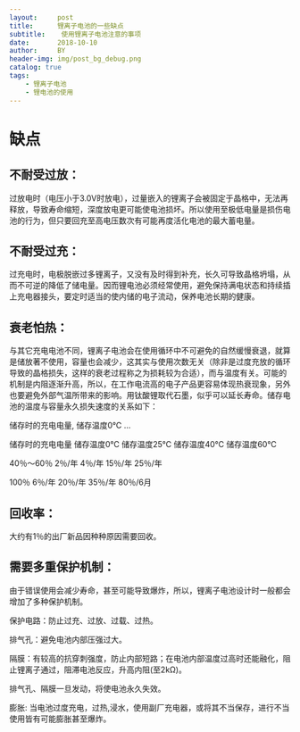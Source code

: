 ```yaml
---
layout:     post
title:      锂离子电池的一些缺点
subtitle:    使用锂离子电池注意的事项
date:       2018-10-10
author:     BY
header-img: img/post_bg_debug.png
catalog: true
tags:
    - 锂离子电池
    - 锂电池的使用
---
```


# 缺点

## 不耐受过放：

过放电时（电压小于3.0V时放电），过量嵌入的锂离子会被固定于晶格中，无法再释放，导致寿命缩短，深度放电更可能使电池损坏。所以使用至极低电量是损伤电池的行为，但只要回充至高电压数次有可能再度活化电池的最大蓄电量。

## 不耐受过充：

过充电时，电极脱嵌过多锂离子，又没有及时得到补充，长久可导致晶格坍塌，从而不可逆的降低了储电量。因而锂电池必须经常使用，避免保持满电状态和持续插上充电器接头，要定时适当的使内储的电子流动，保养电池长期的健康。

## 衰老怕热：

与其它充电电池不同，锂离子电池会在使用循环中不可避免的自然缓慢衰退，就算是储放著不使用，容量也会减少，这其实与使用次数无关（除非是过度充放的循环导致的晶格损失，这样的衰老过程称之为损耗较为合适），而与温度有关。可能的机制是内阻逐渐升高，所以，在工作电流高的电子产品更容易体现热衰现象，另外也要避免外部气温所带来的影响。用钛酸锂取代石墨，似乎可以延长寿命。储存电池的温度与容量永久损失速度的关系如下：



储存时的充电电量, 储存温度0℃ …

储存时的充电电量 储存温度0℃ 储存温度25℃ 储存温度40℃ 储存温度60℃

40％～60％ 2％/年 4％/年 15％/年 25％/年

100％ 6％/年 20％/年 35％/年 80％/6月



## 回收率：

大约有1％的出厂新品因种种原因需要回收。

## 需要多重保护机制：

由于错误使用会减少寿命，甚至可能导致爆炸，所以，锂离子电池设计时一般都会增加了多种保护机制。

保护电路：防止过充、过放、过载、过热。

排气孔：避免电池内部压强过大。

隔膜：有较高的抗穿刺强度，防止内部短路；在电池内部温度过高时还能融化，阻止锂离子通过，阻滞电池反应，升高内阻(至2kΩ)。

排气孔、隔膜一旦发动，将使电池永久失效。

膨胀: 当电池过度充电，过热,浸水，使用副厂充电器，或将其不当保存，进行不当使用皆有可能膨胀甚至爆炸。